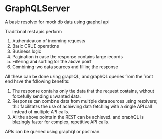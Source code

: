 # GraphQLServer
A basic resolver for mock db data using graphql api

Traditional rest apis perform
1. Authentication of incoming requests
2. Basic CRUD operations
3. Business logic
4. Pagination in case the response contains large records
5. Filtering and sorting for the above point
6. Combining two data sources and filling the response

All these can be done using graphQL, and graphQL queries from the front end have the following benefits:
1. The response contains only the data that the request contains, without forcefully sending unwanted data.
2. Response can combine data from multiple data sources using resolvers; this facilitates the use of
achieving data fetching with a single API call instead of multiple API calls.
3. All the above points in the REST can be achieved, and graphQL is blazingly faster for complex, repetitive API calls.

APIs can be queried using graphiql or postman.
